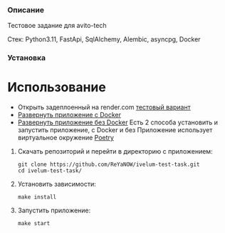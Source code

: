 ### Описание
Тестовое задание для avito-tech

Стек: Python3.11, FastApi, SqlAlchemy, Alembic, asyncpg, Docker

### Установка

# Использование


 - Открыть задеплоенный на render.com [тестовый вариант](https://task-manager-hexlet.onrender.com/)
 - [Развернуть приложение с Docker](#Как-развернуть-приложение-с-Docker)  
 - [Развернуть приложение без Docker](#Как-развернуть-приложение-без-Docker)
Есть 2 способа установить и запустить приложение, с Docker и без
Приложение использует виртуальное окружение [Poetry](https://python-poetry.org/docs/#installing-with-pipx)

1. Скачать репозиторий и перейти в директорию с приложением:
    ```
   git clone https://github.com/ReYaNOW/ivelum-test-task.git
   cd ivelum-test-task/
    ```
2. Установить зависимости: 
    ```
    make install
    ```
3. Запустить приложение:
    ```
   make start 
    ```
